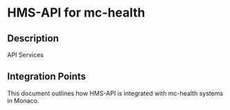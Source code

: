 # HMS-API for mc-health

## Description

API Services

## Integration Points

This document outlines how HMS-API is integrated with mc-health systems in Monaco.
